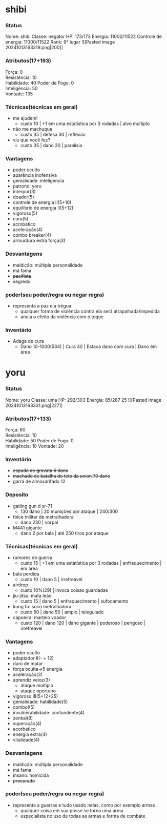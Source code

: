 # shibi

### Status
Nome: shibi
Classe: negator
HP: 173/173
Energia: 11000/11522
Controle de energia: 11000/11522
Rank: 9° lugar
![[Pasted image 20241013163319.png|200]]
### Atributos(17+193) 
Força: 0   
Resistência: 10    
Habilidade: 40
Poder de Fogo: 0  
Inteligência: 50  
Vontade: 135  

### Técnicas(técnicas em geral)
- me ajudem!
	- custo 10 | +1 em uma estatistica por 3 rodadas | alvo multiplo
- não me machuque
	- custo 35 | defesa 30 | reflexão
- viu que você fez?
	- custo 35 | dano 30 | paralisia
### Vantagens
- poder oculto
- aparência inofensiva
- genialidade: inteligencia
- patrono: yoru
- interpor(3)
- doador(5)
- controle de energia II(5+10)
- equilíbrio de energia II(5+12)
- vigoroso(5)
- cura(5)
- acrobatico
- aceleração(4)
- combo breaker(4)
- armurdura extra força(3)

### Desvantagens 
- maldição: múltipla personalidade
- má fama
- ~~pacifista~~
- segredo

### poder(seu poder/regra ou negar regra)
- representa a paz e a trégua
	- qualquer forma de violência contra ela será atrapalhada/impedida
	- anula o efeito da violência com o toque
### Inventário
- Adaga de cura
	- Dano 10-1000(534) | Cura 40 | Estaca dano com cura | Dano em área
# yoru
### Status
Nome: yoru
Classe: uma
HP: 292/303
Energia: 85/287
25
![[Pasted image 20241013163331.png|227]]
### Atributos(17+133) 
Força: 60  
Resistência: 10    
Habilidade: 50
Poder de Fogo: 0  
Inteligência: 10 
Vontade: 20  
### Inventário  
- ~~espada de gravata 6 dano~~
- ~~machado de batalha do teto da union 70 dano~~
- garra de almoxarifado 12
### Deposito
- gatling gun d sr-71
	- 130 dano | 20 munições por ataque | 240/300
 - foice militar de metralhadora
	 - dano 230 | vorpal
- M4A1 gigante
	- dano 2 por bala | até 250 tiros por ataque
### Técnicas(técnicas em geral)
- rumores de guerra
	- custo 15 | +1 em uma estatística por 3 rodadas | enfraquecimento | em área
- bala perdida
	- custo 10 | dano 5 | irrefreavel
- airdrop
	- custo 10%(29) | invoca coisas guardadas
- jiu-jitsu: mata leão
	- custo 15 | dano 5 | enfraquecimento | sufocamento
- kung fu: soco metralhadora
	- custo 50 | dano 50 | amplo | teleguiado
- capoeira: martelo voador
	- custo 120 | dano 120 | dano gigante | poderoso | perigoso | irrefreavel 
### Vantagens
- poder oculto
- adaptador II(- + 12)
- duro de matar
- força oculta->5 energia
- aceleração(3)
- aprendiz veloz(3)
	- ataque multiplo
	- ataque oportuno
- vigoroso III(5+12+25)
- genialidade: habilidade(5)
- combo!(5)
- invulnerabilidade: contundente(4)
- zenkai(8)
- superação(4)
- acorbatico
- energia extra(4)
- vitalidade(4)
### Desvantagens 
- maldição: múltipla personalidade
- má fama
- insano: homicida
- ~~procurado~~


### poder(seu poder/regra ou negar regra)
- representa a guerras e tudo usado nelas, como por exemplo armas
	- qualquer coisa em sua posse se torna uma arma
	- especialista no uso de todas as armas e forma de combate